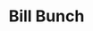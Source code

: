 ---
layout: default
tag: VA
title: Bill Bunch
image: https://pbs.twimg.com/profile_images/698518913886380037/W78a7jQd_400x400.jpg
district: 9
party: Democrat
seat: House
website: http://www.billbunch4congress.com/
donate: https://secure.actblue.com/contribute/page/sdbillbunch
---